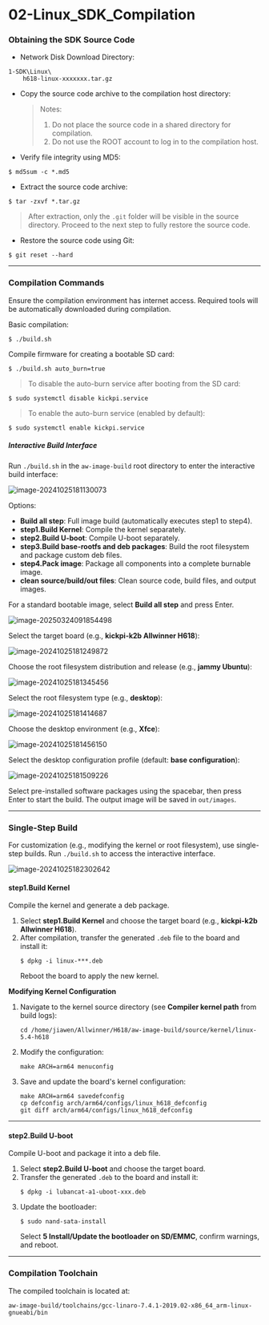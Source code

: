 # 02-Linux_SDK_Compilation

### Obtaining the SDK Source Code

* Network Disk Download Directory:

```
1-SDK\Linux\
	h618-linux-xxxxxxx.tar.gz
```

* Copy the source code archive to the compilation host directory:

  > Notes:
  >
  > 1. Do not place the source code in a shared directory for compilation.
  > 2. Do not use the ROOT account to log in to the compilation host.

* Verify file integrity using MD5:

```
$ md5sum -c *.md5
```

* Extract the source code archive:

```
$ tar -zxvf *.tar.gz
```

> After extraction, only the `.git` folder will be visible in the source directory. Proceed to the next step to fully restore the source code.

* Restore the source code using Git:

```
$ git reset --hard
```

---

### Compilation Commands

Ensure the compilation environment has internet access. Required tools will be automatically downloaded during compilation.

Basic compilation:
```
$ ./build.sh
```

Compile firmware for creating a bootable SD card:
```
$ ./build.sh auto_burn=true
```

> To disable the auto-burn service after booting from the SD card:
```
$ sudo systemctl disable kickpi.service 
```

> To enable the auto-burn service (enabled by default):
```
$ sudo systemctl enable kickpi.service 
```

##### Interactive Build Interface

Run `./build.sh` in the `aw-image-build` root directory to enter the interactive build interface:

![image-20241025181130073](http://tanzhtanzh.oss-cn-shenzhen.aliyuncs.com/img/image-20241025181130073.png)

Options:
- **Build all step**: Full image build (automatically executes step1 to step4).
- **step1.Build Kernel**: Compile the kernel separately.
- **step2.Build U-boot**: Compile U-boot separately.
- **step3.Build base-rootfs and deb packages**: Build the root filesystem and package custom deb files.
- **step4.Pack image**: Package all components into a complete burnable image.
- **clean source/build/out files**: Clean source code, build files, and output images.

For a standard bootable image, select **Build all step** and press Enter.

![image-20250324091854498](http://tanzhtanzh.oss-cn-shenzhen.aliyuncs.com/img/image-20250324091854498.png)

Select the target board (e.g., **kickpi-k2b Allwinner H618**):

![image-20241025181249872](http://tanzhtanzh.oss-cn-shenzhen.aliyuncs.com/img/image-20241025181249872.png)

Choose the root filesystem distribution and release (e.g., **jammy Ubuntu**):

![image-20241025181345456](http://tanzhtanzh.oss-cn-shenzhen.aliyuncs.com/img/image-20241025181345456.png)

Select the root filesystem type (e.g., **desktop**):

![image-20241025181414687](http://tanzhtanzh.oss-cn-shenzhen.aliyuncs.com/img/image-20241025181414687.png)

Choose the desktop environment (e.g., **Xfce**):

![image-20241025181456150](http://tanzhtanzh.oss-cn-shenzhen.aliyuncs.com/img/image-20241025181456150.png)

Select the desktop configuration profile (default: **base configuration**):

![image-20241025181509226](http://tanzhtanzh.oss-cn-shenzhen.aliyuncs.com/img/image-20241025181509226.png)

Select pre-installed software packages using the spacebar, then press Enter to start the build. The output image will be saved in `out/images`.

---

### Single-Step Build

For customization (e.g., modifying the kernel or root filesystem), use single-step builds. Run `./build.sh` to access the interactive interface.

![image-20241025182302642](http://tanzhtanzh.oss-cn-shenzhen.aliyuncs.com/img/image-20241025182302642.png)

#### step1.Build Kernel

Compile the kernel and generate a deb package.

1. Select **step1.Build Kernel** and choose the target board (e.g., **kickpi-k2b Allwinner H618**).
2. After compilation, transfer the generated `.deb` file to the board and install it:
   ```
   $ dpkg -i linux-***.deb
   ```
   Reboot the board to apply the new kernel.

**Modifying Kernel Configuration**

1. Navigate to the kernel source directory (see **Compiler kernel path** from build logs):
   ```
   cd /home/jiawen/Allwinner/H618/aw-image-build/source/kernel/linux-5.4-h618 
   ```
2. Modify the configuration:
   ```
   make ARCH=arm64 menuconfig
   ```
3. Save and update the board's kernel configuration:
   ```
   make ARCH=arm64 savedefconfig
   cp defconfig arch/arm64/configs/linux_h618_defconfig
   git diff arch/arm64/configs/linux_h618_defconfig
   ```

---

#### step2.Build U-boot

Compile U-boot and package it into a deb file.

1. Select **step2.Build U-boot** and choose the target board.
2. Transfer the generated `.deb` to the board and install it:
   ```
   $ dpkg -i lubancat-a1-uboot-xxx.deb
   ```
3. Update the bootloader:
   ```
   $ sudo nand-sata-install
   ```
   Select **5 Install/Update the bootloader on SD/EMMC**, confirm warnings, and reboot.

---

### Compilation Toolchain

The compiled toolchain is located at:
```
aw-image-build/toolchains/gcc-linaro-7.4.1-2019.02-x86_64_arm-linux-gnueabi/bin
```
